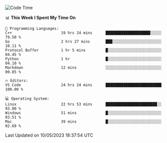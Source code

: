 
<!--START_SECTION:waka-->
![Code Time](http://img.shields.io/badge/Code%20Time-717%20hrs%206%20mins-blue)

📊 **This Week I Spent My Time On** 

```text
💬 Programming Languages: 
C++                      19 hrs 24 mins      ████████████████████░░░░░   79.50 % 
Go                       2 hrs 27 mins       ███░░░░░░░░░░░░░░░░░░░░░░   10.11 % 
Protocol Buffer          1 hr 5 mins         █░░░░░░░░░░░░░░░░░░░░░░░░   04.45 % 
Python                   1 hr                █░░░░░░░░░░░░░░░░░░░░░░░░   04.10 % 
Markdown                 12 mins             ░░░░░░░░░░░░░░░░░░░░░░░░░   00.85 % 

🔥 Editors: 
VS Code                  24 hrs 24 mins      █████████████████████████   100.00 % 

💻 Operating System: 
Linux                    22 hrs 53 mins      ███████████████████████░░   93.80 % 
Windows                  51 mins             █░░░░░░░░░░░░░░░░░░░░░░░░   03.51 % 
Mac                      39 mins             █░░░░░░░░░░░░░░░░░░░░░░░░   02.69 % 
```


 Last Updated on 10/05/2023 18:37:54 UTC
<!--END_SECTION:waka-->

